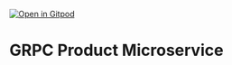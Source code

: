 [![Open in Gitpod](https://gitpod.io/button/open-in-gitpod.svg)](https://gitpod.io/#https://github.com/yonsina94/go-grpc-product-svc)

# GRPC Product Microservice

